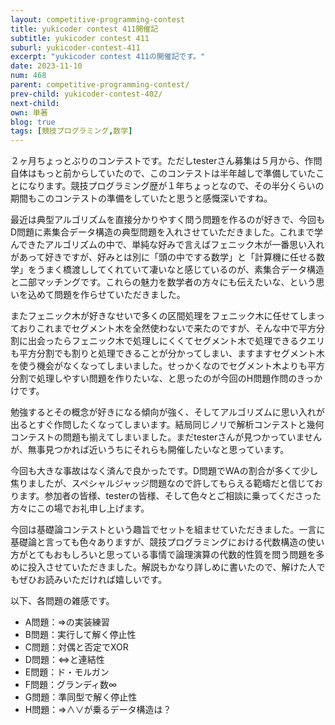 ```yaml
---
layout: competitive-programming-contest
title: yukicoder contest 411開催記
subtitle: yukicoder contest 411
suburl: yukicoder-contest-411
excerpt: "yukicoder contest 411の開催記です。"
date: 2023-11-10
num: 468
parent: competitive-programming-contest/
prev-child: yukicoder-contest-402/
next-child: 
own: 単著
blog: true
tags: [競技プログラミング,数学]
---
```


２ヶ月ちょっとぶりのコンテストです。ただしtesterさん募集は５月から、作問自体はもっと前からしていたので、このコンテストは半年越しで準備していたことになります。競技プログラミング歴が１年ちょっとなので、その半分くらいの期間もこのコンテストの準備をしていたと思うと感慨深いですね。

最近は典型アルゴリズムを直接分かりやすく問う問題を作るのが好きで、今回もD問題に素集合データ構造の典型問題を入れさせていただきました。これまで学んできたアルゴリズムの中で、単純な好みで言えばフェニック木が一番思い入れがあって好きですが、好みとは別に「頭の中でする数学」と「計算機に任せる数学」をうまく橋渡ししてくれていて凄いなと感じているのが、素集合データ構造と二部マッチングです。これらの魅力を数学者の方々にも伝えたいな、という思いを込めて問題を作らせていただきました。

またフェニック木が好きなせいで多くの区間処理をフェニック木に任せてしまっておりこれまでセグメント木を全然使わないで来たのですが、そんな中で平方分割に出会ったらフェニック木で処理しにくくてセグメント木で処理できるクエリも平方分割でも割りと処理できることが分かってしまい、ますますセグメント木を使う機会がなくなってしまいました。せっかくなのでセグメント木よりも平方分割で処理しやすい問題を作りたいな、と思ったのが今回のH問題作問のきっかけです。

勉強するとその概念が好きになる傾向が強く、そしてアルゴリズムに思い入れが出るとすぐ作問したくなってしまいます。結局同じノリで解析コンテストと幾何コンテストの問題も揃えてしまいました。まだtesterさんが見つかっていませんが、無事見つかれば近いうちにそれらも開催したいなと思っています。

今回も大きな事故はなく済んで良かったです。D問題でWAの割合が多くて少し焦りましたが、スペシャルジャッジ問題なので許してもらえる範疇だと信じております。参加者の皆様、testerの皆様、そして色々とご相談に乗ってくださった方々にこの場でお礼申し上げます。

今回は基礎論コンテストという趣旨でセットを組ませていただきました。一言に基礎論と言っても色々ありますが、競技プログラミングにおける代数構造の使い方がとてもおもしろいと思っている事情で論理演算の代数的性質を問う問題を多めに投入させていただきました。解説もかなり詳しめに書いたので、解けた人でもぜひお読みいただければ嬉しいです。

以下、各問題の雑感です。

- A問題：⇒の実装練習
- B問題：実行して解く停止性
- C問題：対偶と否定でXOR
- D問題：⇔と連結性
- E問題：ド・モルガン
- F問題：グランディ数∞
- G問題：準同型で解く停止性
- H問題：⇒∧∨が乗るデータ構造は？
